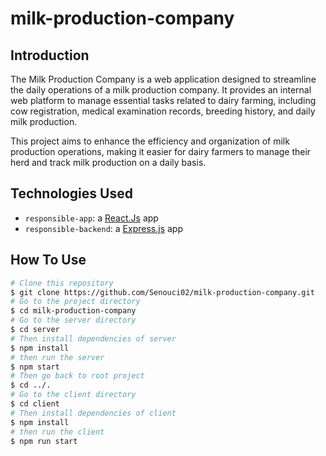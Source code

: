 # milk-production-company
## Introduction
The Milk Production Company is a web application designed to streamline the daily operations of a milk production company. It provides an internal web platform to manage essential tasks related to dairy farming, including cow registration, medical examination records, breeding history, and daily milk production.

This project aims to enhance the efficiency and organization of milk production operations, making it easier for dairy farmers to manage their herd and track milk production on a daily basis.
## Technologies Used
- `responsible-app`: a [React.Js](https://reactjs.org/) app
- `responsible-backend`: a [Express.js](https://expressjs.com/) app
## How To Use

```bash
# Clone this repository 
$ git clone https://github.com/Senouci02/milk-production-company.git
# Go to the project directory
$ cd milk-production-company
# Go to the server directory
$ cd server
# Then install dependencies of server
$ npm install
# then run the server
$ npm start
# Then go back to root project
$ cd ../.
# Go to the client directory
$ cd client
# Then install dependencies of client
$ npm install
# then run the client
$ npm run start



```
